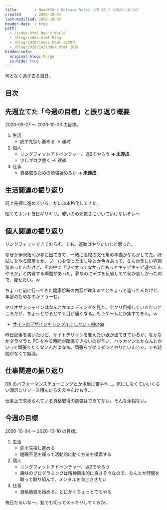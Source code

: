 ```yaml
---
title        : Neo&#39;s Release Notes v29.10.1 (2020-10-04)
created      : 2020-10-04
last-modified: 2020-10-04
header-date  : true
path:
  - /index.html Neo's World
  - /blog/index.html Blog
  - /blog/2020/index.html 2020年
  - /blog/2020/10/index.html 10月
hidden-info:
  original-blog: Murga
  is-hide: true
---
```


何となく過ぎ去る毎日。

## 目次

## 先週立てた「今週の目標」と振り返り概要

2020-09-27 ～ 2020-10-03 の目標。

1. 生活
    - 託す先探し進める _→ 達成_
2. 個人
    - リングフィットアドベンチャー、週2でやろう __→ 未達成__
    - 少しブログ書く _→ 達成_
3. 仕事
    - 資格取るための勉強始めるか __→ 未達成__

## 生活関連の振り返り

託す先探し進めている。だいぶ本格化してきた。

眠くてホント毎日ギリギリ。若いのの元気さについていけないぞい〜

## 個人関連の振り返り

リングフィットできておらず。でも、運動はやりたいなと思った。

なぜか伊沢拓司が夢に出てきて、一緒に高校の文化祭の準備かなんかしてた。肝試しをやる部屋とか、プールを使った出し物とか色々あって、なんか楽しい雰囲気あったんだけど、その中で「ワイ太ってなかったもっとキャピキャピ遊べたんやろか」と内省する瞬間があった。夢なのにデブを反省してて何か哀しかったので、痩せたい。ｗ

ちょっと前に行ってきた健康診断の内容が昨年までとちょっと違ったんだけど、年齢のためなのか？うーむ。

マリオサンシャインはなんとかエンディングを見た。全クリ目指していきたいところだが、ちょっとやるとすぐ目が痛くなる。もうゲームとか集中できん。ｗ

- [サイトのデザインをシンプルにしたい - Murga](https://neos21.hatenablog.jp/entry/2020/10/02/225927)

昨日記事を書いたけど、サイトデザインを変えたい欲が出てきているが、なかなかダラダラと PC をやる時間が確保できないのが辛い。ハッカソンとかなんとかいって頑張りたくないんだよなぁ。頑張らずダラダラとやりたいんじゃ。でも時間がなくて無理。

## 仕事関連の振り返り

DB のパフォーマンスチューニングとか本当に苦手や…。気にしなくていいくらい潤沢にリソース積んだらええやんけもう…。

仕事上で求められている資格取得の勉強はできてない。そんな余裕ない。

## 今週の目標

2020-10-04 ～ 2020-10-10 の目標。

1. 生活
    - 託す先探し進める
    - 睡眠不足を補って活動的に動く方法を模索する
2. 個人
    - リングフィットアドベンチャー、週2でやろう
    - 趣味のプログラミングは精神衛生的に良さそうなので、なんとか時間を取って取り組んで、メンタルを向上させたい
3. 仕事
    - 資格勉強を始める。とにかくちょっとでもやる

毎日だるいなー。髪でも切ってスッキリしてくるか。
